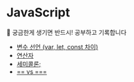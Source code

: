 # JavaScript

📝 궁금한게 생기면 반드시! 공부하고 기록합니다

* [변수 선언 (var, let, const 차이)](https://github.com/s2zan/TIL/blob/master/javascript/variable-declaration.md)
* [연산자](https://github.com/s2zan/TIL/blob/master/javascript/operator.md)
* [세미콜론;](https://github.com/s2zan/TIL/blob/master/javascript/semicolon.md)
* [== vs ===](https://github.com/s2zan/TIL/blob/master/javascript/strict-equal-operator.md)

